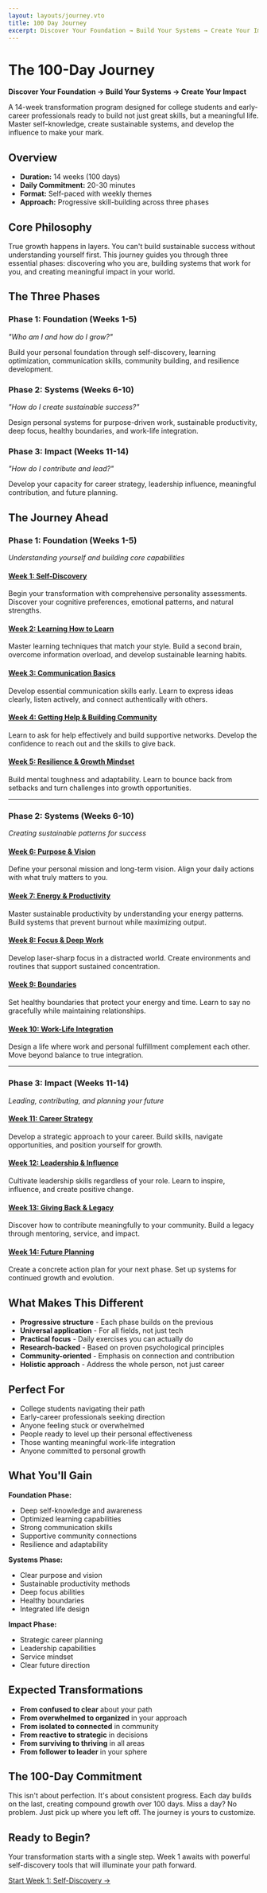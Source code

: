 ```yaml
---
layout: layouts/journey.vto
title: 100 Day Journey
excerpt: Discover Your Foundation → Build Your Systems → Create Your Impact. A transformative 100-day program for students and early-career professionals.
---
```


# The 100-Day Journey

**Discover Your Foundation → Build Your Systems → Create Your Impact**

A 14-week transformation program designed for college students and early-career professionals ready to build not just great skills, but a meaningful life. Master self-knowledge, create sustainable systems, and develop the influence to make your mark.

## Overview

- **Duration:** 14 weeks (100 days)
- **Daily Commitment:** 20-30 minutes
- **Format:** Self-paced with weekly themes
- **Approach:** Progressive skill-building across three phases

## Core Philosophy

True growth happens in layers. You can't build sustainable success without understanding yourself first. This journey guides you through three essential phases: discovering who you are, building systems that work for you, and creating meaningful impact in your world.

## The Three Phases

### Phase 1: Foundation (Weeks 1-5)

_"Who am I and how do I grow?"_

Build your personal foundation through self-discovery, learning optimization, communication skills, community building, and resilience development.

### Phase 2: Systems (Weeks 6-10)

_"How do I create sustainable success?"_

Design personal systems for purpose-driven work, sustainable productivity, deep focus, healthy boundaries, and work-life integration.

### Phase 3: Impact (Weeks 11-14)

_"How do I contribute and lead?"_

Develop your capacity for career strategy, leadership influence, meaningful contribution, and future planning.

## The Journey Ahead

### Phase 1: Foundation (Weeks 1-5)

_Understanding yourself and building core capabilities_

#### [Week 1: Self-Discovery](/journey/week-01/)

Begin your transformation with comprehensive personality assessments. Discover your cognitive preferences, emotional patterns, and natural strengths.

#### [Week 2: Learning How to Learn](/journey/week-02/)

Master learning techniques that match your style. Build a second brain, overcome information overload, and develop sustainable learning habits.

#### [Week 3: Communication Basics](/journey/week-03/)

Develop essential communication skills early. Learn to express ideas clearly, listen actively, and connect authentically with others.

#### [Week 4: Getting Help & Building Community](/journey/week-04/)

Learn to ask for help effectively and build supportive networks. Develop the confidence to reach out and the skills to give back.

#### [Week 5: Resilience & Growth Mindset](/journey/week-05/)

Build mental toughness and adaptability. Learn to bounce back from setbacks and turn challenges into growth opportunities.

---

### Phase 2: Systems (Weeks 6-10)

_Creating sustainable patterns for success_

#### [Week 6: Purpose & Vision](/journey/week-06/)

Define your personal mission and long-term vision. Align your daily actions with what truly matters to you.

#### [Week 7: Energy & Productivity](/journey/week-07/)

Master sustainable productivity by understanding your energy patterns. Build systems that prevent burnout while maximizing output.

#### [Week 8: Focus & Deep Work](/journey/week-08/)

Develop laser-sharp focus in a distracted world. Create environments and routines that support sustained concentration.

#### [Week 9: Boundaries](/journey/week-09/)

Set healthy boundaries that protect your energy and time. Learn to say no gracefully while maintaining relationships.

#### [Week 10: Work-Life Integration](/journey/week-10/)

Design a life where work and personal fulfillment complement each other. Move beyond balance to true integration.

---

### Phase 3: Impact (Weeks 11-14)

_Leading, contributing, and planning your future_

#### [Week 11: Career Strategy](/journey/week-11/)

Develop a strategic approach to your career. Build skills, navigate opportunities, and position yourself for growth.

#### [Week 12: Leadership & Influence](/journey/week-12/)

Cultivate leadership skills regardless of your role. Learn to inspire, influence, and create positive change.

#### [Week 13: Giving Back & Legacy](/journey/week-13/)

Discover how to contribute meaningfully to your community. Build a legacy through mentoring, service, and impact.

#### [Week 14: Future Planning](/journey/week-14/)

Create a concrete action plan for your next phase. Set up systems for continued growth and evolution.

## What Makes This Different

- **Progressive structure** - Each phase builds on the previous
- **Universal application** - For all fields, not just tech
- **Practical focus** - Daily exercises you can actually do
- **Research-backed** - Based on proven psychological principles
- **Community-oriented** - Emphasis on connection and contribution
- **Holistic approach** - Address the whole person, not just career

## Perfect For

- College students navigating their path
- Early-career professionals seeking direction
- Anyone feeling stuck or overwhelmed
- People ready to level up their personal effectiveness
- Those wanting meaningful work-life integration
- Anyone committed to personal growth

## What You'll Gain

**Foundation Phase:**

- Deep self-knowledge and awareness
- Optimized learning capabilities
- Strong communication skills
- Supportive community connections
- Resilience and adaptability

**Systems Phase:**

- Clear purpose and vision
- Sustainable productivity methods
- Deep focus abilities
- Healthy boundaries
- Integrated life design

**Impact Phase:**

- Strategic career planning
- Leadership capabilities
- Service mindset
- Clear future direction

## Expected Transformations

- **From confused to clear** about your path
- **From overwhelmed to organized** in your approach
- **From isolated to connected** in community
- **From reactive to strategic** in decisions
- **From surviving to thriving** in all areas
- **From follower to leader** in your sphere

## The 100-Day Commitment

This isn't about perfection. It's about consistent progress. Each day builds on the last, creating compound growth over 100 days. Miss a day? No problem. Just pick up where you left off. The journey is yours to customize.

## Ready to Begin?

Your transformation starts with a single step. Week 1 awaits with powerful self-discovery tools that will illuminate your path forward.

<div class="mt-8 flex gap-4">
  <a href="/journey/week-01/" class="inline-block px-6 py-3 bg-pink-500 text-white rounded-lg hover:bg-pink-600 transition-colors">
    Start Week 1: Self-Discovery →
  </a>
</div>
